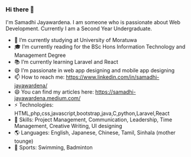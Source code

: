 ### Hi there 👋

I'm Samadhi Jayawardena. I am someone who is passionate about Web Development. Currently I am a Second Year Undergraduate.

- 🏫 I’m currently studying at University of Moratuwa
- 🎓 I’m currently reading for the BSc Hons Information Technology and Management Degree
- 📚 I’m currently learning Laravel and React 
- 😄 I’m passionate in web app designing and mobile app designing
- 📫 How to reach me: https://www.linkedin.com/in/samadhi-jayawardena/
- 😄 You can find my articles here: https://samadhi-jayawardena.medium.com/
- ⚡ Technologies: HTML,php,css,javascript,bootstrap,java,C,python,Laravel,React
- 🙂 Skills: Project Management, Communication, Leadership, Time Management, Creative Writing, UI designing
- 🌎 Languages: English, Japanese, Chinese, Tamil, Sinhala (mother tounge)
- 🥇 Sports: Swimming, Badminton


